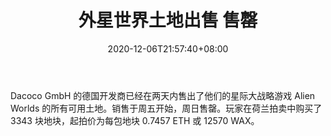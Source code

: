 ﻿---
title: "外星世界土地出售 售罄"
date: 2020-12-06T21:57:40+08:00
lastmod: 2020-12-06T16:45:40+08:00
draft: false
authors: ["Emily"]
description: "Dacoco GmbH 的德国开发商已经在两天内售出了他们的星际大战略游戏 Alien Worlds 的所有可用土地。销售于周五开始，周日售罄。玩家在荷兰拍卖中购买了 3343 块地块，起拍价为每包地块 0.7457 ETH 或 12570 WAX。"
featuredImage: "alien-worlds-land-sale-sold-out.png"
tags: ["Strategy Game","策略游戏","Play to Earn"]
categories: ["news"]
news: ["策略游戏"]
weight: 
lightgallery: true
pinned: false
recommend: false
recommend1: false
---

Dacoco GmbH 的德国开发商已经在两天内售出了他们的星际大战略游戏 Alien Worlds 的所有可用土地。销售于周五开始，周日售罄。玩家在荷兰拍卖中购买了 3343 块地块，起拍价为每包地块 0.7457 ETH 或 12570 WAX。

<!--more-->


